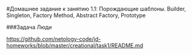 #Домашнее задание к занятию 1.1: Порождающие шаблоны. Builder, Singleton, Factory Method, Abstract Factory, Prototype

###Задача Люди

https://github.com/netology-code/jd-homeworks/blob/master/creational/task1/README.md